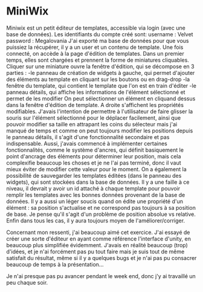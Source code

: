 # MiniWix

Miniwix est un petit éditeur de templates, accessible via login (avec une base de données). Les identifiants du compte créé sont:
username : Velvet
password : Megalovania
J'ai exporté ma base de données pour que vous puissiez la récupérer, il y a un user et un contenu de template.
Une fois connecté, on accède à la page d'édition de templates. Dans un premier temps, elles sont chargées et prennent la forme de miniatures cliquables. Cliquer sur une miniature ouvre la fenêtre d'édition, qui se décompose en 3 parties :
-le panneau de création de widgets à gauche, qui permet d'ajouter des éléments au template en cliquant sur les boutons ou en drag-drop
-la fenêtre du template, qui contient le template que l'on est en train d'éditer
-le panneau détails, qui affiche les informations de l'élément sélectionné et permet de les modifier
On peut sélectionner un élément en cliquand dessus dans la fenêtre d'édition de template. A droite s'affichent les propriétés modifiables. 
J'avais l'intention de permettre à l'utilisateur de faire glisser la souris sur l'élément sélectionné pour le déplacer facilement, ainsi que pouvoir modifier sa taille en attrapant les coins du sélecteur mais j'ai manqué de temps et comme on peut toujours modifier les positions depuis le panneau détails, il s'agit d'une fonctionnalité secondaire et pas indispensable.
Aussi, j'avais commencé à implémenter certaines fonctionnalités, comme le système d'ancres, qui définit basiquement le point d'ancrage des éléments pour déterminer leur position, mais cela complexifie beaucoup les choses et je ne l'ai pas terminé, donc il vaut mieux éviter de modifier cette valeur pour le moment. 
On a également la possibilité de sauvegarder les templates éditées (dans le panneau des widgets), qui sont stockées dans la base de données. Il y a une faille à ce niveau, il devrait y avoir un id attaché à chaque template pour pouvoir remplir les templates avec les bonnes données provenant de la base de données. 
Il y a aussi un léger soucis quand on édite une propriété d'un élément : sa position s'actualise et ne correspond pas toujours à sa position de base. Je pense qu'il s'agit d'un problème de position absolue vs relative.
Enfin dans tous les cas, il y aura toujours moyen de l'améliorer/corriger.

Concernant mon ressenti, j'ai beaucoup aimé cet exercice. J'ai essayé de créer une sorte d'éditeur en ayant comme référence l'interface d'unity, en beaucoup plus simplifiée évidemment. J'avais en réalité beaucoup (trop) d'idées, et je n'ai forcément pas pu tout faire mais je suis tout de même satisfait du résultat, même si il y a quelques bugs et je n'ai pas pu consacrer beaucoup de temps à la présentation...

Je n'ai presque pas pu avancer pendant le week end, donc j'y ai travaillé un peu chaque soir. 